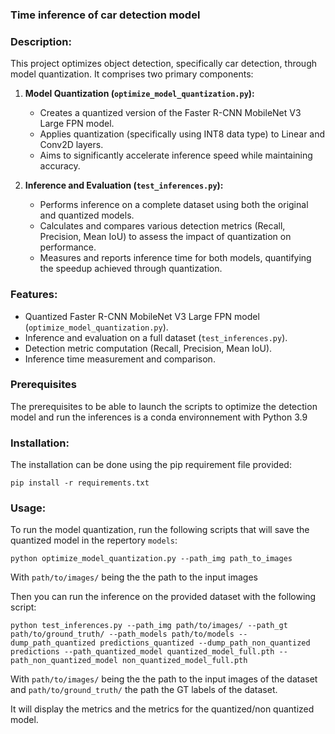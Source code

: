 ### Time inference of car detection model

### Description:

This project optimizes object detection, specifically car detection, through model quantization. It comprises two primary components:

1. **Model Quantization (`optimize_model_quantization.py`):**
   - Creates a quantized version of the Faster R-CNN MobileNet V3 Large FPN model.
   - Applies quantization (specifically using INT8 data type) to Linear and Conv2D layers.
   - Aims to significantly accelerate inference speed while maintaining accuracy.

2. **Inference and Evaluation (`test_inferences.py`):**
   - Performs inference on a complete dataset using both the original and quantized models.
   - Calculates and compares various detection metrics (Recall, Precision, Mean IoU) to assess the impact of quantization on performance.
   - Measures and reports inference time for both models, quantifying the speedup achieved through quantization.

### Features:
* Quantized Faster R-CNN MobileNet V3 Large FPN model (`optimize_model_quantization.py`).
* Inference and evaluation on a full dataset (`test_inferences.py`).
* Detection metric computation (Recall, Precision, Mean IoU).
* Inference time measurement and comparison.

### Prerequisites
The prerequisites to be able to launch the scripts to optimize the detection model and run the inferences is a conda environnement with Python 3.9

### Installation:
The installation can be done using the pip requirement file provided:
```
pip install -r requirements.txt
```

### Usage:
To run the model quantization, run the following scripts that will save the quantized model in the repertory ```models```:
```
python optimize_model_quantization.py --path_img path_to_images
```
With ```path/to/images/``` being the the path to the input images

Then you can run the inference on the provided dataset with the following script:
```
python test_inferences.py --path_img path/to/images/ --path_gt path/to/ground_truth/ --path_models path/to/models --dump_path_quantized predictions_quantized --dump_path_non_quantized predictions --path_quantized_model quantized_model_full.pth --path_non_quantized_model non_quantized_model_full.pth
```
With ```path/to/images/``` being the the path to the input images of the dataset and ```path/to/ground_truth/``` the path the GT labels of the dataset.

It will display the metrics and the metrics for the quantized/non quantized model.




